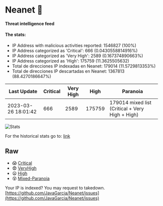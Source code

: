 # Neanet :hocho:
#### Threat intelligence feed
#### The stats:

- IP Address with malicious activities reported: 1546827 (100%)
- IP Address categorized as 'Critical':  666 (0.0430558814916%)
- IP Address categorized as 'Very High':  2589 (0.167374890663%)
- IP Address categorized as 'High':  175759 (11.3625505632)
- Total de direcciones IP indexadas en Neanet:  179014 (11.5729813353%)
- Total de direcciones IP descartadas en Neanet:  1367813 (88.4270186647%)

| Last Update | Critical | Very High | High | Paranoia |
| --- | --- | --- | --- | --- |
| 2023-03-26 18:01:42 | 666 | 2589 | 175759 | 179014 mixed list (Critical + Very High + High)|

![Stats](https://docs.google.com/spreadsheets/d/e/2PACX-1vSnaNMIXVabIpDJjufMlzH7poXnshF3mgd8Is1g9ytUEzVsP5my4Trn8f-xkoLLQ38xpL3HtmUexLo6/pubchart?oid=501124687&format=image)

For the historical stats go to: [link](/stats.csv)
## Raw
- :scream: [Critical](https://raw.githubusercontent.com/JavaGarcia/Neanet/master/blacklists/neanet_critical.txt)
- :fearful: [VeryHigh](https://raw.githubusercontent.com/JavaGarcia/Neanet/master/blacklists/neanet_veryHigh.txtt)
- :frowning: [High](https://raw.githubusercontent.com/JavaGarcia/Neanet/master/blacklists/neanet_high.txt)
- :dizzy_face: [Mixed-Paranoia](https://raw.githubusercontent.com/JavaGarcia/Neanet/master/blacklists/neanet_all.txt)


Your IP is indexed? You may request to takedown. [https://github.com/JavaGarcia/Neanet/issues](https://github.com/JavaGarcia/Neanet/issues)





























































































































































































































































































































































































































































































































































































































































































































































































































































































































































































































































































































































































































































































































































































































































































































































































































































































































































































































































































































































































































































































































































































































































































































































































































































































































































































































































































































































































































































































































































































































































































































































































































































































































































































































































































































































































































































































































































































































































































































































































































































































































































































































































































































































































































































































































































































































































































































































































































































































































































































































































































































































































































































































































































































































































































































































































































































































































































































































































































































































































































































































































































































































































































































































































































































































































































































































































































































































































































































































































































































































































































































































































































































































































































































































































































































































































































































































































































































































































































































































































































































































































































































































































































































































































































































































































































































































































































































































































































































































































































































































































































































































































































































































































































































































































































































































































































































































































































































































































































































































































































































































































































































































































































































































